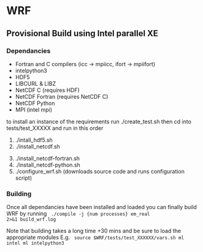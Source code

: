 # WRF

## Provisional Build using Intel parallel XE

### Dependancies
- Fortran and C compilers (icc → mpiicc, ifort → mpiifort)
- intelpython3
- HDF5
- LIBCURL & LIBZ
- NetCDF C (requires HDF)
- NetCDF Fortran (requires NetCDF C)
- NetCDF Python
- MPI (intel mpi)

to install an instance of the requirements run ./create_test.sh
then cd into tests/test_XXXXX and run in this order
1. ./intall_hdf5.sh
2. ./install_netcdf.sh
<!-- ./install_libz.sh
./install_libcurl.sh -->
3. ./install_netcdf-fortran.sh
4. ./install_netcdf-python.sh
5. ./configure_wrf.sh (downloads source code and runs configuration script)

### Building
Once all dependancies have been installed and loaded
you can finally build WRF by running 
<code>
./compile -j {num processes} em_real 2>&1 build_wrf.log</code>

Note that building takes a long time +30 mins
and be sure to load the appropriate modules E.g.
<code>
source $WRF/tests/test_XXXXXX/vars.sh
ml intel
ml intelpython3
</code>

